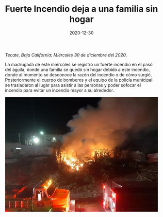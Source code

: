 ﻿---
layout: blog
title:  "Fuerte Incendio deja a una familia sin hogar"
date:   2020-12-30
categories: tecate
permalink: /:categories/:title:output_ext
image: /img/cnr/2020-12-30-fuerte-incendio-deja-a-una-familia-sin-hogar.jpg
alt: "Fuerte Incendio deja a una familia sin hogar"
autor: 
---


*Tecate, Baja California; Miércoles 30 de diciembre del 2020.*


La madrugada de este miércoles se registró un fuerte incendio en el paso del águila, donde una familia se quedó sin hogar debido a este incendio, donde al momento se desconoce la razón del incendio o de cómo surgió, Posteriormente el cuerpo de bomberos y el equipo de la policía municipal se trasladaron al lugar para asistir a las personas y poder sofocar el incendio para evitar un incendio mayor a su alrededor.

<div id="carouselExampleSlidesOnly" class="carousel slide" data-ride="carousel">
  <div class="carousel-inner">
    <div class="carousel-item active">
       <img class="d-block w-100" src="/img/cnr/2020-12-30-fuerte-incendio-deja-a-una-familia-sin-hogar.jpg" loading="lazy"  alt="Fuerte Incendio deja a una familia sin hogar">
    </div>
  </div>
</div>